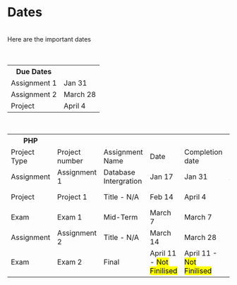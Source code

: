 <h1>Dates</h1>
<br />
Here are the important dates
<br />
<br />
<br />
<table>
  <tr>
    <th>Due Dates</th>
  </tr>
  <tr>
    <td>Assignment 1</td>
    <td>Jan 31</td>
  </tr>
  <tr>
    <td>Assignment 2</td>
    <td>March 28</td>
  </tr>
  <tr>
    <td>Project</td>
    <td>April 4</td>
  </tr>
</table>
<be />
<br />
<table>
  <tr>
    <th>PHP</th>
  </tr>
  <tr>
    <td>Project Type</td>
    <td>Project number</td>
    <td>Assignment Name</td>
    <td>Date</th>
    <td>Completion date</td>
    <td>Instructions</td>
    <td>Status</td>
    <td>Result</td>
  </tr>
  <tr>
    <td>Assignment</td>
    <td>Assignment 1</td>
    <td>Database Intergration</td>
    <td>Jan 17</td>
    <td>Jan 31</td>
    <td>
      <a href="https://remy-post.github.io/Education/PHP/Assignments/Assignment%201/Ressources/Instructions.pdf" target="_blank">
        Instructions
      </a>
    </td>
    <td>Started</td>
    <td>GUI link - N/A</td>
  </tr>
  <tr>
    <td>Project</td>
    <td>Project 1</td>
    <td>Title - N/A</td>
    <td>Feb 14</td>
    <td>April 4</td>
    <td>Intructions - N/A</td>
    <td>Not Assigned</td>
    <td>GUI link - N/A</td>
  </tr>
  <tr>
    <td>Exam</td>
    <td>Exam 1</td>
    <td>Mid-Term</td>
    <td>March 7</td>
    <td>March 7</td>
    <td>Instructions - N/A</td>
    <td>Not Assigned</td>
    <td>GUI link - N/Applicable</td>
  </tr>
   <tr>
    <td>Assignment</td>
    <td>Assignment 2</td>
    <td>Title - N/A</td>
    <td>March 14</td>
    <td>March 28</td>
    <td>Instructions - N/A</td>
    <td>Not Assigned</td>
    <td>GUI link - N/A</td>
  </tr>
  <tr>
    <td>Exam</td>
    <td>Exam 2</td>
    <td>Final</td>
    <td>April 11 - <mark>Not Finilised</mark></td>
    <td>April 11 - <mark>Not Finilised</mark></td>
    <td>Instructions - N/A</td>
    <td>Not Assigned</td>
    <td>GUI link 0 N/Applicable</td>
  </tr>
      
</table>
